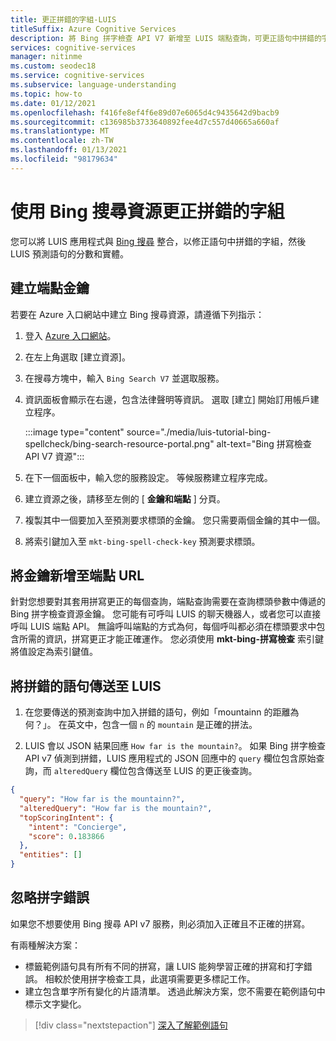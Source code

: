```yaml
---
title: 更正拼錯的字組-LUIS
titleSuffix: Azure Cognitive Services
description: 將 Bing 拼字檢查 API V7 新增至 LUIS 端點查詢，可更正語句中拼錯的字組。
services: cognitive-services
manager: nitinme
ms.custom: seodec18
ms.service: cognitive-services
ms.subservice: language-understanding
ms.topic: how-to
ms.date: 01/12/2021
ms.openlocfilehash: f416fe8ef4f6e89d07e6065d4c9435642d9bacb9
ms.sourcegitcommit: c136985b3733640892fee4d7c557d40665a660af
ms.translationtype: MT
ms.contentlocale: zh-TW
ms.lasthandoff: 01/13/2021
ms.locfileid: "98179634"
---
```

# <a name="correct-misspelled-words-with-bing-search-resource"></a>使用 Bing 搜尋資源更正拼錯的字組

您可以將 LUIS 應用程式與 [Bing 搜尋](https://ms.portal.azure.com/#create/Microsoft.BingSearch) 整合，以修正語句中拼錯的字組，然後 LUIS 預測語句的分數和實體。

## <a name="create-endpoint-key"></a>建立端點金鑰

若要在 Azure 入口網站中建立 Bing 搜尋資源，請遵循下列指示：

1. 登入 [Azure 入口網站](https://portal.azure.com)。

2. 在左上角選取 [建立資源]。

3. 在搜尋方塊中，輸入 `Bing Search V7` 並選取服務。

4. 資訊面板會顯示在右邊，包含法律聲明等資訊。 選取 [建立] 開始訂用帳戶建立程序。

    :::image type="content" source="./media/luis-tutorial-bing-spellcheck/bing-search-resource-portal.png" alt-text="Bing 拼寫檢查 API V7 資源":::

5. 在下一個面板中，輸入您的服務設定。 等候服務建立程序完成。

6. 建立資源之後，請移至左側的 [ **金鑰和端點** ] 分頁。 

7. 複製其中一個要加入至預測要求標頭的金鑰。 您只需要兩個金鑰的其中一個。

8. 將索引鍵加入至 `mkt-bing-spell-check-key` 預測要求標頭。

<!--
## Using the key in LUIS test panel
There are two places in LUIS to use the key. The first is in the [test panel](luis-interactive-test.md#view-bing-spell-check-corrections-in-test-panel). The key isn't saved into LUIS but instead is a session variable. You need to set the key every time you want the test panel to apply the Bing Spell Check API v7 service to the utterance. See [instructions](luis-interactive-test.md#view-bing-spell-check-corrections-in-test-panel) in the test panel for setting the key.
-->
## <a name="adding-the-key-to-the-endpoint-url"></a>將金鑰新增至端點 URL
針對您想要對其套用拼寫更正的每個查詢，端點查詢需要在查詢標頭參數中傳遞的 Bing 拼字檢查資源金鑰。 您可能有可呼叫 LUIS 的聊天機器人，或者您可以直接呼叫 LUIS 端點 API。 無論呼叫端點的方式為何，每個呼叫都必須在標頭要求中包含所需的資訊，拼寫更正才能正確運作。 您必須使用 **mkt-bing-拼寫檢查** 索引鍵將值設定為索引鍵值。


## <a name="send-misspelled-utterance-to-luis"></a>將拼錯的語句傳送至 LUIS
1. 在您要傳送的預測查詢中加入拼錯的語句，例如「mountainn 的距離為何？」。 在英文中，包含一個 `n` 的 `mountain` 是正確的拼法。

2. LUIS 會以 JSON 結果回應 `How far is the mountain?`。 如果 Bing 拼字檢查 API v7 偵測到拼錯，LUIS 應用程式的 JSON 回應中的 `query` 欄位包含原始查詢，而 `alteredQuery` 欄位包含傳送至 LUIS 的更正後查詢。

```json
{
  "query": "How far is the mountainn?",
  "alteredQuery": "How far is the mountain?",
  "topScoringIntent": {
    "intent": "Concierge",
    "score": 0.183866
  },
  "entities": []
}
```

## <a name="ignore-spelling-mistakes"></a>忽略拼字錯誤

如果您不想要使用 Bing 搜尋 API v7 服務，則必須加入正確且不正確的拼寫。

有兩種解決方案：

* 標籤範例語句具有所有不同的拼寫，讓 LUIS 能夠學習正確的拼寫和打字錯誤。 相較於使用拼字檢查工具，此選項需要更多標記工作。
* 建立包含單字所有變化的片語清單。 透過此解決方案，您不需要在範例語句中標示文字變化。


> [!div class="nextstepaction"]
> [深入了解範例語句](./luis-how-to-add-entities.md)
